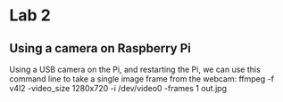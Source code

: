 # Lab 2
## Using a camera on Raspberry Pi
Using a USB camera on the Pi, and restarting the Pi, we can use this command line to take a single image frame from the webcam:
ffmpeg -f v4l2 -video_size 1280x720 -i /dev/video0 -frames 1 out.jpg

